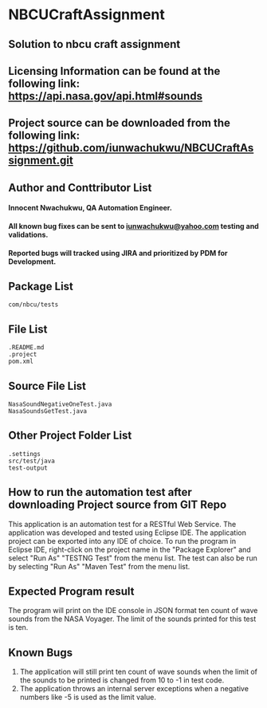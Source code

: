 # NBCUCraftAssignment
## Solution to nbcu craft assignment
## Licensing Information can be found at the following link: https://api.nasa.gov/api.html#sounds
## Project source can be downloaded from the following link: https://github.com/iunwachukwu/NBCUCraftAssignment.git
## Author and Conttributor List  
#### Innocent Nwachukwu, QA Automation Engineer.
#### All known bug fixes can be sent to iunwachukwu@yahoo.com testing and validations.
#### Reported bugs will tracked using JIRA and prioritized by PDM for Development.
## Package List
```
com/nbcu/tests
```
## File List
```
.README.md
.project
pom.xml
```
## Source File List
```
NasaSoundNegativeOneTest.java
NasaSoundsGetTest.java
```
## Other Project Folder List
```
.settings
src/test/java
test-output
```
## How to run the automation test after downloading Project source from GIT Repo
This application is an automation test for a RESTful Web Service. The application was developed and tested using Eclipse IDE. 
The application project can be exported into any IDE of choice. To run the program in Eclipse IDE, right-click on the project 
name in the "Package Explorer" and select "Run As" "TESTNG Test" from the menu list.  The test can also be run by selecting 
"Run As" "Maven Test" from the menu list.
## Expected Program result
The program will print on the IDE console in JSON format ten count of wave sounds from the NASA Voyager.  The limit of the sounds printed 
for this test is ten.
## Known Bugs
1. The application will still print ten count of wave sounds when the limit of the sounds to be printed is changed from 10 to -1 in test code.
2. The application throws an internal server exceptions when a negative numbers like -5  is used as the limit value.
